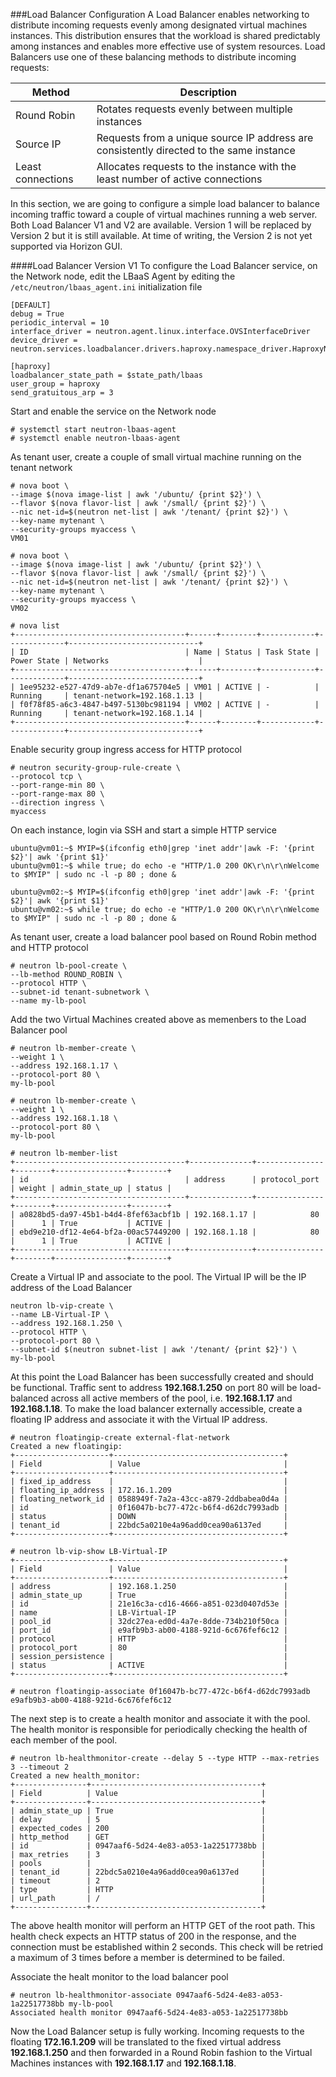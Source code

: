 ###Load Balancer Configuration
A Load Balancer enables networking to distribute incoming requests evenly among designated virtual machines instances. This distribution ensures that the workload is shared predictably among instances and enables more effective use of system resources. Load Balancers use one of these balancing methods to distribute incoming requests:

|Method|Description|
|------|-----------|
|Round Robin|Rotates requests evenly between multiple instances|
|Source IP|Requests from a unique source IP address are consistently directed to the same instance|
|Least connections|Allocates requests to the instance with the least number of active connections|

In this section, we are going to configure a simple load balancer to balance incoming traffic toward a couple of virtual machines running a web server. Both Load Balancer V1 and V2 are available. Version 1 will be replaced by Version 2 but it is still available. At time of writing, the Version 2 is not yet supported via Horizon GUI.

####Load Balancer Version V1
To configure the Load Balancer service, on the Network node, edit the LBaaS Agent by editing the ``/etc/neutron/lbaas_agent.ini`` initialization file
```
[DEFAULT]
debug = True
periodic_interval = 10
interface_driver = neutron.agent.linux.interface.OVSInterfaceDriver
device_driver = neutron.services.loadbalancer.drivers.haproxy.namespace_driver.HaproxyNSDriver

[haproxy]
loadbalancer_state_path = $state_path/lbaas
user_group = haproxy
send_gratuitous_arp = 3
```

Start and enable the service on the Network node
```
# systemctl start neutron-lbaas-agent
# systemctl enable neutron-lbaas-agent
```

As tenant user, create a couple of small virtual machine running on the tenant network
```
# nova boot \
--image $(nova image-list | awk '/ubuntu/ {print $2}') \
--flavor $(nova flavor-list | awk '/small/ {print $2}') \
--nic net-id=$(neutron net-list | awk '/tenant/ {print $2}') \
--key-name mytenant \
--security-groups myaccess \
VM01

# nova boot \
--image $(nova image-list | awk '/ubuntu/ {print $2}') \
--flavor $(nova flavor-list | awk '/small/ {print $2}') \
--nic net-id=$(neutron net-list | awk '/tenant/ {print $2}') \
--key-name mytenant \
--security-groups myaccess \
VM02

# nova list
+--------------------------------------+------+--------+------------+-------------+-----------------------------+
| ID                                   | Name | Status | Task State | Power State | Networks                    |
+--------------------------------------+------+--------+------------+-------------+-----------------------------+
| 1ee95232-e527-47d9-ab7e-df1a675704e5 | VM01 | ACTIVE | -          | Running     | tenant-network=192.168.1.13 |
| f0f78f85-a6c3-4847-b497-5130bc981194 | VM02 | ACTIVE | -          | Running     | tenant-network=192.168.1.14 |
+--------------------------------------+------+--------+------------+-------------+-----------------------------+
```

Enable security group ingress access for HTTP protocol
```
# neutron security-group-rule-create \
--protocol tcp \
--port-range-min 80 \
--port-range-max 80 \
--direction ingress \
myaccess
```

On each instance, login via SSH and start a simple HTTP service
```
ubuntu@vm01:~$ MYIP=$(ifconfig eth0|grep 'inet addr'|awk -F: '{print $2}'| awk '{print $1}'
ubuntu@vm01:~$ while true; do echo -e "HTTP/1.0 200 OK\r\n\r\nWelcome to $MYIP" | sudo nc -l -p 80 ; done &

ubuntu@vm02:~$ MYIP=$(ifconfig eth0|grep 'inet addr'|awk -F: '{print $2}'| awk '{print $1}'
ubuntu@vm02:~$ while true; do echo -e "HTTP/1.0 200 OK\r\n\r\nWelcome to $MYIP" | sudo nc -l -p 80 ; done &
```

As tenant user, create a load balancer pool based on Round Robin method and HTTP protocol
```
# neutron lb-pool-create \
--lb-method ROUND_ROBIN \
--protocol HTTP \
--subnet-id tenant-subnetwork \
--name my-lb-pool
```

Add the two Virtual Machines created above as memenbers to the Load Balancer pool
```
# neutron lb-member-create \
--weight 1 \
--address 192.168.1.17 \
--protocol-port 80 \
my-lb-pool

# neutron lb-member-create \
--weight 1 \
--address 192.168.1.18 \
--protocol-port 80 \
my-lb-pool

# neutron lb-member-list
+--------------------------------------+--------------+---------------+--------+----------------+--------+
| id                                   | address      | protocol_port | weight | admin_state_up | status |
+--------------------------------------+--------------+---------------+--------+----------------+--------+
| a0828bd5-da97-45b1-b4d4-8fef63acbf1b | 192.168.1.17 |            80 |      1 | True           | ACTIVE |
| ebd9e210-df12-4e64-bf2a-00ac57449200 | 192.168.1.18 |            80 |      1 | True           | ACTIVE |
+--------------------------------------+--------------+---------------+--------+----------------+--------+
```

Create a Virtual IP and associate to the pool. The Virtual IP will be the IP address of the Load Balancer
```
neutron lb-vip-create \
--name LB-Virtual-IP \
--address 192.168.1.250 \
--protocol HTTP \
--protocol-port 80 \
--subnet-id $(neutron subnet-list | awk '/tenant/ {print $2}') \
my-lb-pool
```

At this point the Load Balancer has been successfully created and should be functional. Traffic sent to address **192.168.1.250** on port 80 will be load-balanced across all active members of the pool, i.e. **192.168.1.17** and **192.168.1.18**. To make the load balancer externally accessible, create a floating IP address and associate it with the Virtual IP address.
```
# neutron floatingip-create external-flat-network
Created a new floatingip:
+---------------------+--------------------------------------+
| Field               | Value                                |
+---------------------+--------------------------------------+
| fixed_ip_address    |                                      |
| floating_ip_address | 172.16.1.209                         |
| floating_network_id | 0588949f-7a2a-43cc-a879-2ddbabea0d4a |
| id                  | 0f16047b-bc77-472c-b6f4-d62dc7993adb |
| status              | DOWN                                 |
| tenant_id           | 22bdc5a0210e4a96add0cea90a6137ed     |
+---------------------+--------------------------------------+

# neutron lb-vip-show LB-Virtual-IP
+---------------------+--------------------------------------+
| Field               | Value                                |
+---------------------+--------------------------------------+
| address             | 192.168.1.250                        |
| admin_state_up      | True                                 |
| id                  | 21e16c3a-cd16-4666-a851-023d0407d53e |
| name                | LB-Virtual-IP                        |
| pool_id             | 32dc27ea-ed0d-4a7e-8dde-734b210f50ca |
| port_id             | e9afb9b3-ab00-4188-921d-6c676fef6c12 |
| protocol            | HTTP                                 |
| protocol_port       | 80                                   |
| session_persistence |                                      |
| status              | ACTIVE                               |
+---------------------+--------------------------------------+

# neutron floatingip-associate 0f16047b-bc77-472c-b6f4-d62dc7993adb e9afb9b3-ab00-4188-921d-6c676fef6c12
```

The next step is to create a health monitor and associate it with the pool. The health monitor is responsible for periodically checking the health of each member of the pool.
```
# neutron lb-healthmonitor-create --delay 5 --type HTTP --max-retries 3 --timeout 2
Created a new health_monitor:
+----------------+--------------------------------------+
| Field          | Value                                |
+----------------+--------------------------------------+
| admin_state_up | True                                 |
| delay          | 5                                    |
| expected_codes | 200                                  |
| http_method    | GET                                  |
| id             | 0947aaf6-5d24-4e83-a053-1a22517738bb |
| max_retries    | 3                                    |
| pools          |                                      |
| tenant_id      | 22bdc5a0210e4a96add0cea90a6137ed     |
| timeout        | 2                                    |
| type           | HTTP                                 |
| url_path       | /                                    |
+----------------+--------------------------------------+
```

The above health monitor will perform an HTTP GET of the root path. This health check expects an HTTP status of 200 in the response, and the connection must be established within 2 seconds. This check will be retried a maximum of 3 times before a member is determined to be failed.

Associate the healt monitor to the load balancer pool
```
# neutron lb-healthmonitor-associate 0947aaf6-5d24-4e83-a053-1a22517738bb my-lb-pool
Associated health monitor 0947aaf6-5d24-4e83-a053-1a22517738bb
```

Now the Load Balancer setup is fully working. Incoming requests to the floating **172.16.1.209** will be translated to the fixed virtual address **192.168.1.250** and then forwarded in a Round Robin fashion to the Virtual Machines instances with **192.168.1.17** and **192.168.1.18**.
